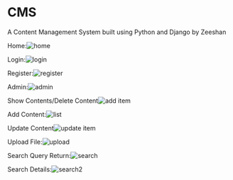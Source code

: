 # CMS
 A Content Management System built using Python and Django by Zeeshan
 
Home:![home](https://user-images.githubusercontent.com/35701613/111859860-e6b31700-8969-11eb-91ff-7ad788c647ae.png)

Login:![login](https://user-images.githubusercontent.com/35701613/111859866-f6326000-8969-11eb-8d29-04c2632ba4d7.png)

Register:![register](https://user-images.githubusercontent.com/35701613/111859872-fd596e00-8969-11eb-9b6a-c0782e54dca9.png)

Admin:![admin](https://user-images.githubusercontent.com/35701613/111859877-0d714d80-896a-11eb-9624-59fb825bf13c.png)

Show Contents/Delete Content![add item](https://user-images.githubusercontent.com/35701613/111859899-27ab2b80-896a-11eb-8328-d2d5b7d65597.png)

Add Content:![list](https://user-images.githubusercontent.com/35701613/111859887-17934c00-896a-11eb-8988-196602a77dcb.png)

Update Content![update item](https://user-images.githubusercontent.com/35701613/111859905-342f8400-896a-11eb-8d61-2ccc629fcce8.png)

Upload File:![upload](https://user-images.githubusercontent.com/35701613/111859921-43aecd00-896a-11eb-8fc2-8af13f90db6f.png)

Search Query Return:![search](https://user-images.githubusercontent.com/35701613/111859940-5c1ee780-896a-11eb-9d5c-a9d2c3702664.png)

Search Details:![search2](https://user-images.githubusercontent.com/35701613/111859950-6c36c700-896a-11eb-9cff-46e98ccbcde3.png)


